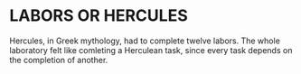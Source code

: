 # **LABORS OR HERCULES**

Hercules, in Greek mythology, had to complete twelve labors. The whole laboratory felt like comleting a Herculean task, since every task depends on the completion of another.
